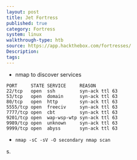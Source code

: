 ```yaml
---
layout: post
title: Jet Fortress
published: true
category: Fortress
system: linux
walkthrough-type: htb
source: https://app.hackthebox.com/fortresses/
Description: 
tags: 
---
```


- nmap to discover services

```
PORT     STATE SERVICE     REASON
22/tcp   open  ssh         syn-ack ttl 63
53/tcp   open  domain      syn-ack ttl 63
80/tcp   open  http        syn-ack ttl 63
5555/tcp open  freeciv     syn-ack ttl 63
7777/tcp open  cbt         syn-ack ttl 63
9201/tcp open  wap-wsp-wtp syn-ack ttl 63
9989/tcp open  unknown     syn-ack ttl 63
9999/tcp open  abyss       syn-ack ttl 63
```

- `nmap -sC -sV -O secondary nmap scan`

s.